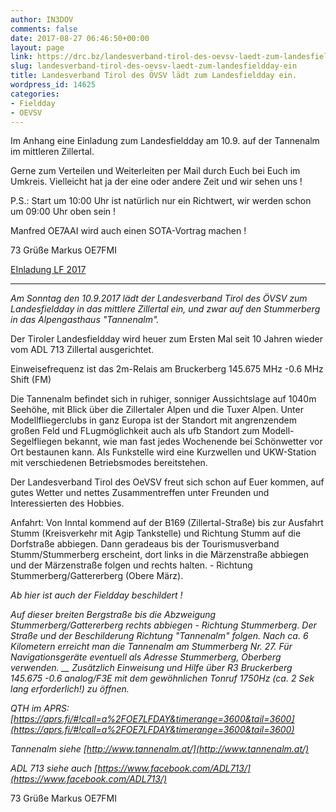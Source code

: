 ```yaml
---
author: IN3DOV
comments: false
date: 2017-08-27 06:46:50+00:00
layout: page
link: https://drc.bz/landesverband-tirol-des-oevsv-laedt-zum-landesfieldday-ein/
slug: landesverband-tirol-des-oevsv-laedt-zum-landesfieldday-ein
title: Landesverband Tirol des ÖVSV lädt zum Landesfieldday ein.
wordpress_id: 14625
categories:
- Fieldday
- OEVSV
---
```


Im Anhang eine Einladung zum Landesfieldday am 10.9. auf der Tannenalm im mittleren Zillertal.

Gerne zum Verteilen und Weiterleiten per Mail durch Euch bei Euch im Umkreis. Vielleicht hat ja der eine oder andere Zeit und wir sehen uns !

P.S.: Start um 10:00 Uhr ist natürlich nur ein Richtwert, wir werden schon um 09:00 Uhr oben sein !

Manfred OE7AAI wird auch einen SOTA-Vortrag machen !

73 Grüße Markus OE7FMI

[EInladung LF 2017](https://drc.bz/landesverband-tirol-des-oevsv-laedt-zum-landesfieldday-ein/einladung-lf-2017/)



* * *



_Am Sonntag den 10.9.2017 lädt der Landesverband Tirol des ÖVSV zum Landesfieldday in das mittlere Zillertal ein, und zwar auf den Stummerberg in das Alpengasthaus "Tannenalm"._

Der Tiroler Landesfieldday wird heuer zum Ersten Mal seit 10 Jahren wieder vom ADL 713 Zillertal ausgerichtet.

Einweisefrequenz ist das 2m-Relais am Bruckerberg 145.675 MHz -0.6 MHz Shift (FM)

Die Tannenalm befindet sich in ruhiger, sonniger Aussichtslage auf 1040m Seehöhe, mit Blick über die Zillertaler Alpen und die Tuxer Alpen. Unter Modellfliegerclubs in ganz Europa ist der Standort mit angrenzendem großen Feld und FLugmöglichkeit auch als ufb Standort zum Modell-Segelfliegen bekannt, wie man fast jedes Wochenende bei Schönwetter vor Ort bestaunen kann. Als Funkstelle wird eine Kurzwellen und UKW-Station mit verschiedenen Betriebsmodes bereitstehen.

Der Landesverband Tirol des OeVSV freut sich schon auf Euer kommen, auf gutes Wetter und nettes Zusammentreffen unter Freunden und Interessierten des Hobbies.

Anfahrt:
Von Inntal kommend auf der B169 (Zillertal-Straße) bis zur Ausfahrt Stumm (Kreisverkehr mit Agip Tankstelle) und Richtung Stumm auf die Dorfstraße abbiegen. Dann geradeaus bis der Tourismusverband Stumm/Stummerberg erscheint, dort links in die Märzenstraße abbiegen und der Märzenstraße folgen und rechts halten. - Richtung Stummerberg/Gattererberg (Obere März).

_Ab hier ist auch der Fieldday beschildert !_

_Auf dieser breiten Bergstraße bis die Abzweigung Stummerberg/Gattererberg rechts abbiegen - Richtung Stummerberg. Der Straße und der Beschilderung Richtung "Tannenalm" folgen. Nach ca. 6 Kilometern erreicht man die Tannenalm am Stummerberg Nr. 27. Für Navigationsgeräte eventuell als Adresse Stummerberg, Oberberg verwenden. __
Zusätzlich Einweisung und Hilfe über R3 Bruckerberg 145.675 -0.6 analog/F3E mit dem gewöhnlichen Tonruf 1750Hz (ca. 2 Sek lang erforderlich!) zu öffnen._

_QTH im APRS: [https://aprs.fi/#!call=a%2FOE7LFDAY&timerange=3600&tail=3600](https://aprs.fi/#!call=a%2FOE7LFDAY&timerange=3600&tail=3600)_

_Tannenalm siehe [http://www.tannenalm.at/](http://www.tannenalm.at/)_

_ADL 713 siehe auch [https://www.facebook.com/ADL713/](https://www.facebook.com/ADL713/)_



73 Grüße Markus OE7FMI
